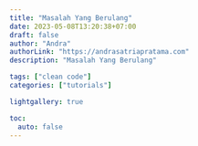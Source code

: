 ```yaml
---
title: "Masalah Yang Berulang"
date: 2023-05-08T13:20:38+07:00
draft: false
author: "Andra"
authorLink: "https://andrasatriapratama.com"
description: "Masalah Yang Berulang"

tags: ["clean code"]
categories: ["tutorials"]

lightgallery: true

toc:
  auto: false
---
```



